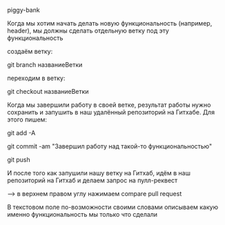 piggy-bank

Когда мы хотим начать делать новую функциональность (например, header), мы должны сделать отдельную ветку под эту функциональность

создаём ветку:

git branch названиеВетки

переходим в ветку:

git checkout названиеВетки

Когда мы завершили работу в своей ветке, результат работы нужно сохранить и запушить в наш удалённый репозиторий на Гитхабе. Для этого пишем:

git add -A

git commit -am "Завершил работу над такой-то функциональностью"

git push

И после того как запушили нашу ветку на Гитхаб, идём в наш репозиторий на Гитхаб и делаем запрос на пулл-реквест

--> в верхнем правом углу нажимаем compare pull request

В текстовом поле по-возможности своими словами описываем какую именно функциональность мы только что сделали

